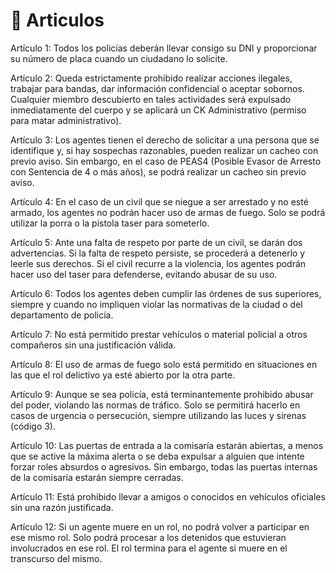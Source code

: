 # 💼 Articulos

Artículo 1: Todos los policías deberán llevar consigo su DNI y proporcionar su número de placa cuando un ciudadano lo solicite.

Artículo 2: Queda estrictamente prohibido realizar acciones ilegales, trabajar para bandas, dar información confidencial o aceptar sobornos. Cualquier miembro descubierto en tales actividades será expulsado inmediatamente del cuerpo y se aplicará un CK Administrativo (permiso para matar administrativo).

Artículo 3: Los agentes tienen el derecho de solicitar a una persona que se identifique y, si hay sospechas razonables, pueden realizar un cacheo con previo aviso. Sin embargo, en el caso de PEAS4 (Posible Evasor de Arresto con Sentencia de 4 o más años), se podrá realizar un cacheo sin previo aviso.

Artículo 4: En el caso de un civil que se niegue a ser arrestado y no esté armado, los agentes no podrán hacer uso de armas de fuego. Solo se podrá utilizar la porra o la pistola taser para someterlo.

Artículo 5: Ante una falta de respeto por parte de un civil, se darán dos advertencias. Si la falta de respeto persiste, se procederá a detenerlo y leerle sus derechos. Si el civil recurre a la violencia, los agentes podrán hacer uso del taser para defenderse, evitando abusar de su uso.

Artículo 6: Todos los agentes deben cumplir las órdenes de sus superiores, siempre y cuando no impliquen violar las normativas de la ciudad o del departamento de policía.

Artículo 7: No está permitido prestar vehículos o material policial a otros compañeros sin una justificación válida.

Artículo 8: El uso de armas de fuego solo está permitido en situaciones en las que el rol delictivo ya esté abierto por la otra parte.

Artículo 9: Aunque se sea policía, está terminantemente prohibido abusar del poder, violando las normas de tráfico. Solo se permitirá hacerlo en casos de urgencia o persecución, siempre utilizando las luces y sirenas (código 3).

Artículo 10: Las puertas de entrada a la comisaría estarán abiertas, a menos que se active la máxima alerta o se deba expulsar a alguien que intente forzar roles absurdos o agresivos. Sin embargo, todas las puertas internas de la comisaría estarán siempre cerradas.

Artículo 11: Está prohibido llevar a amigos o conocidos en vehículos oficiales sin una razón justificada.

Artículo 12: Si un agente muere en un rol, no podrá volver a participar en ese mismo rol. Solo podrá procesar a los detenidos que estuvieran involucrados en ese rol. El rol termina para el agente si muere en el transcurso del mismo.
